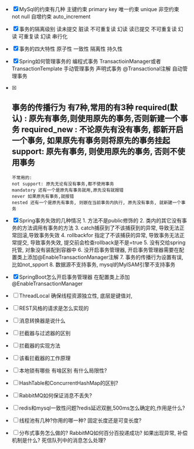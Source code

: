 - [x] MySql的约束有几种
      主键约束 primary key
      唯一约束 unique
      非空约束 not null
      自增约束 auto_increment
- [x] 事务的隔离级别
      读未提交 脏读 不可重复读 幻读
      读已提交 不可重复读 幻读
      可重复读 幻读
      串行化
- [x] 事务的四大特性
      原子性
      一致性
      隔离性
      持久性
- [x] Spring如何管理事务的
      编程式事务 
	      TransactioinManager或者TransactionTemplate 手动管理事务
      声明式事务 
	      @Transactional注解 自动管理事务
- [x] 事务的传播行为
      有7种,常用的有3种
      required(默认) : 原先有事务,则使用原先的事务,否则新建一个事务
      required_new : 不论原先有没有事务, 都新开启一个事务, 如果原先有事务则将原先的事务挂起
      support: 原先有事务, 则使用原先的事务, 否则不使用事务
     -------------------
      不常用的: 
      not support: 原先无论有没有事务,都不使用事务
      mandatory 还有一个是原先有事务就用,原先没有就报错
      never 如果原先有事务,就报错
      nested 还有一个是原先有事务, 则嵌在当前事务内执行, 原先没有事务, 就新建一个事务
- [x] Spring事务失效的几种情况
      1. 方法不是public修饰的
      2. 类内的其它没有事务的方法调用有事务的方法
      3. catch捕获到了不该捕获到的异常, 导致无法正常回滚,导致事务失效
      4. rollbackfor 指定了不该捕获的异常, 导致事务无法正常提交, 导致事务失效, 提交前会检查rollback是不是=true
      5. 没有交给spring托管, 对象没有装配到容器中
      6. 没开启事务管理器, 开启事务管理器需要在配置类上添加@EnableTransactionManager注解
      7. 事务的传播行为设置有误, 比如not_spport
      8. 数据源不支持事务, mysql的MyISAM引擎不支持事务
- [x] SpringBoot怎么开启事务管理器
      在配置类上添加@EnableTransactionManager
- [ ] ThreadLocal
      确保线程资源独立性, 底层是键值对,
- [ ] REST风格的请求是怎么实现的
- [ ] 消息转换器是说什么
- [ ] 拦截器与过滤器的区别
- [ ] 拦截器的实现方法
- [ ] 该看拦截器的工作原理



- [ ] 本地锁有哪些 有啥区别 有什么局限性?
- [ ] HashTable和ConcurrentHashMap的区别?
- [ ] RabbitMQ如何保证消息不丢失?
- [ ] redis和mysql一致性问题?redis延迟双删,500ms怎么确定的,作用是什么?
- [ ] 线程池有几种?你用的哪一种? 固定长度还是可变长度?
- [ ] 分布式事务怎么做的? RabbitMQ如何百分百投递成功? 如果出现异常, 补偿机制是什么? 死信队列中的消息怎么处理?